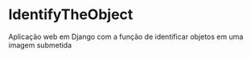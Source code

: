 # IdentifyTheObject
Aplicação web em Django com a função de identificar objetos em uma imagem submetida
